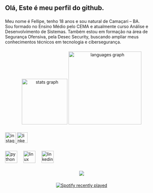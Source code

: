 <h2 align="left">Olá, Este é meu perfil do github.</h2>

###

<p align="left">Meu nome é Fellipe, tenho 18 anos e sou natural de Camaçari – BA.<br>Sou formado no Ensino Médio pelo CEMA e atualmente curso Análise e Desenvolvimento de Sistemas. Também estou em formação na área de Segurança Ofensiva, pela Desec Security, buscando ampliar meus conhecimentos técnicos em tecnologia e cibersegurança.</p>

###

<div align="center">
  <img src="https://github-readme-stats.vercel.app/api?username=fellipefelix06&hide_title=false&hide_rank=false&show_icons=true&include_all_commits=true&count_private=true&disable_animations=false&theme=radical&locale=pt-br&hide_border=false" height="150" alt="stats graph"  />
  <img src="https://github-readme-stats.vercel.app/api/top-langs?username=fellipefelix06&locale=pt-br&hide_title=false&layout=compact&card_width=320&langs_count=8&theme=radical&hide_border=false" height="240" alt="languages graph"  />
</div>

###

<div align="left">
  <a href="https://www.instagram.com/fellipe.s06/" target="_blank">
    <img src="https://img.shields.io/static/v1?message=Instagram&logo=instagram&label=&color=E4405F&logoColor=white&labelColor=&style=for-the-badge" height="35" alt="instagram logo"  />
  </a>
  <a href="https://www.linkedin.com/in/fellipe-felix-b10517365/" target="_blank">
    <img src="https://img.shields.io/static/v1?message=LinkedIn&logo=linkedin&label=&color=0077B5&logoColor=white&labelColor=&style=for-the-badge" height="35" alt="linkedin logo"  />
  </a>
</div>

###

<div align="left">
  <img src="https://cdn.jsdelivr.net/gh/devicons/devicon/icons/python/python-original.svg" height="40" alt="python logo"  />
  <img width="12" />
  <img src="https://cdn.jsdelivr.net/gh/devicons/devicon/icons/linux/linux-original.svg" height="40" alt="linux logo"  />
  <img width="12" />
  <img src="https://cdn.jsdelivr.net/gh/devicons/devicon/icons/linkedin/linkedin-original.svg" height="40" alt="linkedin logo"  />
</div>

###

<div align="center">
  <img src="https://visitor-badge.laobi.icu/badge?page_id=fellipefelix06.fellipefelix06&"  />
</div>

###

<div align="center">
  <a href="https://open.spotify.com/user/31t7rvyzv2tncezajmnln7cvq5d4">
    <img src="https://spotify-recently-played-readme.vercel.app/api?user=31t7rvyzv2tncezajmnln7cvq5d4&count=5" alt="Spotify recently played"  />
  </a>
</div>

###
